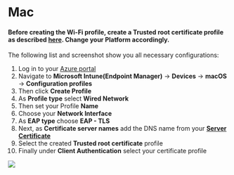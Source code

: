 # Mac

#### Before creating the **Wi-Fi** profile, create a **Trusted root certificate** profile as described [**here**](../trusted-root.md#to-add-a-trusted-root-profile-for-your-clients). Change your **Platform** accordingly. <a href="#before-creating-the-wi-fi-profile-create-a-trusted-root-certificate-profile-as-described-here-change" id="before-creating-the-wi-fi-profile-create-a-trusted-root-certificate-profile-as-described-here-change"></a>

The following list and screenshot show you all necessary configurations:

1. Log in to your [Azure portal](https://porta.azure.com)​
2. Navigate to **Microsoft Intune(Endpoint Manager)** -> **Devices** -> **macOS** -> **Configuration profiles**
3. Then click **Create Profile**
4. As **Profile type** select **Wired Network**
5. Then set your Profile **Name**
6. Choose your **Network Interface**
7. As **EAP type** choose **EAP - TLS**
8. Next, as **Certificate server names** add the DNS name from your [**Server Certificate**](../../portal/settings-server.md#server-certificate)
9. Select the created **Trusted root certificate** profile
10. Finally under **Client Authentication** select your certificate profile

![](https://gblobscdn.gitbook.com/assets%2F-Lzl3JXanfpvdg6pLlGg%2F-MQQli8\_2rOzfole8NzB%2F-MQQyDJPOyNXpyQA0z0L%2Fimage.png?alt=media\&token=49a00314-2915-496f-a7ce-2bb85e319700)
